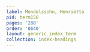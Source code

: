 ```yaml
---
label: Mendelssohn, Henrietta
pid: term156
pages: '288'
order: '0640'
layout: generic_index_term
collection: index-headings
---
```

